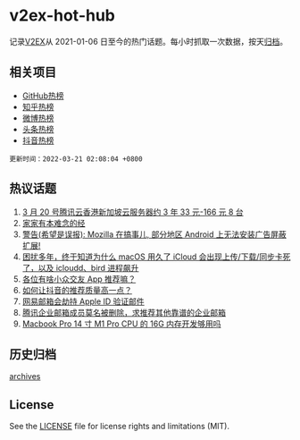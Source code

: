# v2ex-hot-hub

 记录[V2EX](https://www.v2ex.com/)从 2021-01-06 日至今的热门话题。每小时抓取一次数据，按天[归档](archives)。
 
 ## 相关项目

- [GitHub热榜](https://github.com/snaildev/github-hot-hub)
- [知乎热榜](https://github.com/snaildev/zhihu-hot-hub)
- [微博热榜](https://github.com/snaildev/weibo-hot-hub)
- [头条热榜](https://github.com/snaildev/toutiao-hot-hub)
- [抖音热榜](https://github.com/snaildev/douyin-hot-hub)


 `更新时间：2022-03-21 02:08:04 +0800`

## 热议话题

1. [3 月 20 号腾讯云香港新加坡云服务器约 3 年 33 元-166 元 8 台](https://www.v2ex.com/t/841614)
1. [家家有本难念的经](https://www.v2ex.com/t/841636)
1. [警告(希望是误报): Mozilla 在搞事儿, 部分地区 Android 上无法安装广告屏蔽扩展!](https://www.v2ex.com/t/841567)
1. [困扰多年，终于知道为什么 macOS 用久了 iCloud 会出现上传/下载/同步卡死了，以及 icloudd、bird 进程飙升](https://www.v2ex.com/t/841605)
1. [各位有啥小众交友 App 推荐嘛？](https://www.v2ex.com/t/841621)
1. [如何让抖音的推荐质量高一点？](https://www.v2ex.com/t/841583)
1. [网易邮箱会劫持 Apple ID 验证邮件](https://www.v2ex.com/t/841639)
1. [腾讯企业邮箱成员莫名被删除，求推荐其他靠谱的企业邮箱](https://www.v2ex.com/t/841590)
1. [Macbook Pro 14 寸 M1 Pro CPU 的 16G 内存开发够用吗](https://www.v2ex.com/t/841572)

## 历史归档

[archives](archives)

## License

See the [LICENSE](LICENSE) file for license rights and limitations (MIT).

